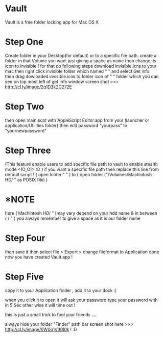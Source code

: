 Vault
=====

Vault is a free folder locking app for Mac OS X

Step One 
========
Create folder in your Desktop(for default) or to a specific file path. create a folder in that Volume you want 
just giving a space as name then change its icon to invisible !
for that do following steps
download invisible.icns to your mac then right click invisible folder which named " " and select Get info. then drag 
dowloaded invisible.icns to folder icon of " " folder
which you can see on top most left of get info window 
screen shot >>> http://cl.ly/image/2q1D3k2C272E


Step Two
========
then open main.scpt with  AppleScript Editor.app  from your (launcher or application/Utilities folder)
then edit password "yourpass" to "yournewpassword"


Step Three
==========
(This feature enable users to add specific file path to vault to enable stealth mode <(O_O)> :D )
if you want a specific file path then replace this line from default script ! ( open folder " " ) to 
(    open folder ("/Volumes/Machintosh HD/ " as POSIX file)     )


*NOTE
=====
here ( Machintosh HD/ " )may vary depend on your hdd name &
in between ( / " ) you always remember to give a space as it is our folder name 


Step Four
=========

then save it 
then select file > Export > change fileformat to Application
done
now you have created Vault.app !


Step Five 
=========

copy it to your Application folder , add it to your dock :)

when you click it to open it will ask your password type your password with in 5 Sec other wise it will time out ! 

this is just a small trick to fool your friends ....

always hide your folder "Finder" path bar screen shot here >>> http://cl.ly/image/0W0q1s1t0l0k ! :D 
